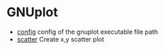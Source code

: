 # GNUplot



+ [config](GNUplot/config.1) config of the gnuplot executable file path
+ [scatter](GNUplot/scatter.1) Create x,y scatter plot
